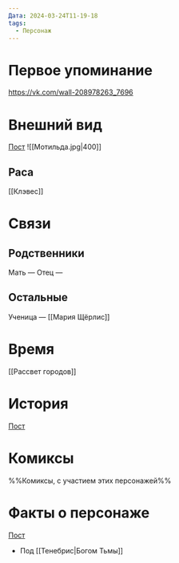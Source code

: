 ```yaml
---
Дата: 2024-03-24T11-19-18
tags:
  - Персонаж
---
```

# Первое упоминание
https://vk.com/wall-208978263_7696
# Внешний вид
[Пост](https://vk.com/wall-208978263_7696)
![[Мотильда.jpg|400]]
## Раса
[[Клэвес]]
# Связи
## Родственники
Мать —
Отец — 
## Остальные 
Ученица — [[Мария Щёрлис]]
# Время
[[Рассвет городов]]
# История
[Пост](https://vk.com/wall-208978263_18322)
# Комиксы
%%Комиксы, с участием этих персонажей%%
# Факты о персонаже
[Пост](https://vk.com/wall-208978263_7696)
- Под [[Тенебрис|Богом Тьмы]]
